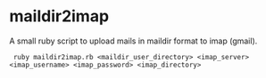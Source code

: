 maildir2imap
============

A small ruby script to upload mails in maildir format to imap (gmail).
```
 ruby maildir2imap.rb <maildir_user_directory> <imap_server> <imap_username> <imap_password> <imap_directory>
```
